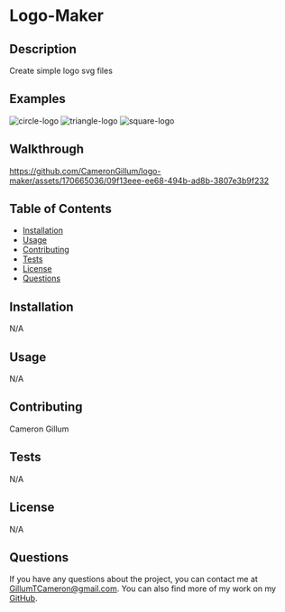 # Logo-Maker

## Description
Create simple logo svg files

## Examples
![circle-logo](https://github.com/CameronGillum/logo-maker/assets/170665036/874c3f8f-744c-4448-a2e0-542acd4d9f55)
![triangle-logo](https://github.com/CameronGillum/logo-maker/assets/170665036/3ff0a607-917f-4ebb-ac39-a6f2e83d9f6f)
![square-logo](https://github.com/CameronGillum/logo-maker/assets/170665036/e30a9f15-164d-4cab-a9b5-5a627deeca62)

## Walkthrough
https://github.com/CameronGillum/logo-maker/assets/170665036/09f13eee-ee68-494b-ad8b-3807e3b9f232

## Table of Contents
- [Installation](#installation)
- [Usage](#usage)
- [Contributing](#contributing)
- [Tests](#tests)
- [License](#license)
- [Questions](#questions)

## Installation
N/A

## Usage
N/A

## Contributing
Cameron Gillum

## Tests
N/A

## License
N/A

## Questions
If you have any questions about the project, you can contact me at [GillumTCameron@gmail.com](mailto:GillumTCameron@gmail.com). You can also find more of my work on my [GitHub](https://github.com/CameronGillum).
